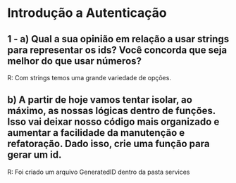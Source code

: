 # Introdução a Autenticação

## 1 - a)  Qual a sua opinião em relação a usar strings para representar os ids? Você concorda que seja melhor do que usar números?

R: Com strings temos uma grande variedade de opções.

## b)  A partir de hoje vamos tentar isolar, ao máximo, as nossas lógicas dentro de funções. Isso vai deixar nosso código mais organizado e aumentar a facilidade da manutenção e refatoração. Dado isso, crie uma função para gerar um id. 

R: Foi criado um arquivo GeneratedID dentro da pasta services